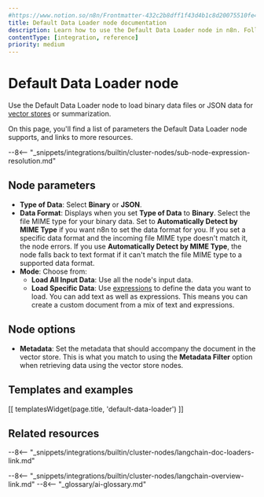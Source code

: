 ```yaml
---
#https://www.notion.so/n8n/Frontmatter-432c2b8dff1f43d4b1c8d20075510fe4
title: Default Data Loader node documentation
description: Learn how to use the Default Data Loader node in n8n. Follow technical documentation to integrate Default Data Loader node into your workflows.
contentType: [integration, reference]
priority: medium
---
```


# Default Data Loader node

Use the Default Data Loader node to load binary data files or JSON data for [vector stores](/glossary.md#ai-vector-store) or summarization.

On this page, you'll find a list of parameters the Default Data Loader node supports, and links to more resources.

--8<-- "_snippets/integrations/builtin/cluster-nodes/sub-node-expression-resolution.md"

## Node parameters

* **Type of Data**: Select **Binary** or **JSON**.
* **Data Format**: Displays when you set **Type of Data** to **Binary**. Select the file MIME type for your binary data. Set to **Automatically Detect by MIME Type** if you want n8n to set the data format for you. If you set a specific data format and the incoming file MIME type doesn't match it, the node errors. If you use **Automatically Detect by MIME Type**, the node falls back to text format if it can't match the file MIME type to a supported data format.
* **Mode**: Choose from:
	* **Load All Input Data**: Use all the node's input data.
	* **Load Specific Data**: Use [expressions](/code/expressions.md) to define the data you want to load. You can add text as well as expressions. This means you can create a custom document from a mix of text and expressions.

## Node options

* **Metadata**: Set the metadata that should accompany the document in the vector store. This is what you match to using the **Metadata Filter** option when retrieving data using the vector store nodes.

## Templates and examples

<!-- see https://www.notion.so/n8n/Pull-in-templates-for-the-integrations-pages-37c716837b804d30a33b47475f6e3780 -->
[[ templatesWidget(page.title, 'default-data-loader') ]]

## Related resources

--8<-- "_snippets/integrations/builtin/cluster-nodes/langchain-doc-loaders-link.md"

--8<-- "_snippets/integrations/builtin/cluster-nodes/langchain-overview-link.md"
--8<-- "_glossary/ai-glossary.md"
